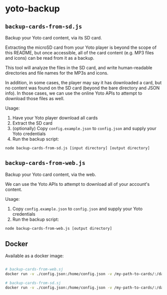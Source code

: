 # yoto-backup

## `backup-cards-from-sd.js`

Backup your Yoto card content, via its SD card.

Extracting the microSD card from your Yoto player is beyond the scope of this README, but once accessible, all of the card content (e.g. MP3 files and icons) can be read from it as a backup.

This tool will analyze the files in the SD card, and write human-readable directories and file names for the MP3s and icons.

In addition, in some cases, the player may say it has downloaded a card, but no content was found on the SD card (beyond the bare directory and JSON info).  In those cases, we can use the online Yoto APIs to attempt to download those files as well.

Usage:

1. Have your Yoto player download all cards
2. Extract the SD card
3. (optionally) Copy `config.example.json` to `config.json` and supply your Yoto credentials
4. Run the backup script:

```sh
node backup-cards-from-sd.js [input directory] [output directory]
```

## `backup-cards-from-web.js`

Backup your Yoto card content, via the web.

We can use the Yoto APIs to attempt to download all of your account's content.

Usage:

1. Copy `config.example.json` to `config.json` and supply your Yoto credentials
2. Run the backup script:

```sh
node backup-cards-from-web.js [output directory]
```

## Docker

Available as a docker image:

```sh

# backup-cards-from-web.sj
docker run -v ./config.json:/home/config.json -v /my-path-to-cards/:/data/ nicjansma:yoto-backup

# backup-cards-from-sd.sj
docker run -v ./config.json:/home/config.json -v /my-path-to-cards/:/data/ -v /my-path-to-sd-card/:/sd/ nicjansma:yoto-backup node backup-cards-from-sd.js /sd/ /data/
```
